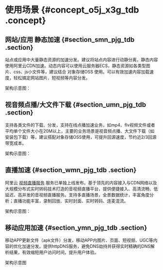 # 使用场景 {#concept_o5j_x3g_tdb .concept}

## 网站/应用 静态加速 {#section_smn_pjg_tdb .section}

站点或应用中大量静态资源的加速分发。建议将站点内容进行动静分离，静态内容使用阿里云CDN加速。动态内容可以使用云服务器ECS，静态资源如各类型图片、css、js小文件等，建议结合 对象存储OSS 使用。可以有效加速内容加载速度，轻松搞定网站图片、短视频等内容分发。

架构示意图：

## 视音频点播/大文件下载 {#section_umn_pjg_tdb .section}

支持各类文件的下载、分发，支持在线点播加速业务，如mp4、flv视频文件或者平均单个文件大小在20M以上，主要的业务场景是视音频点播、大文件下载（如安装包下载）等，建议搭配对象存储OSS使用，可提升回源速度，节约近2/3回源带宽成本。

架构示意图：

 

## 直播加速 {#section_wmn_pjg_tdb .section}

阿里云 [视频直播服务](https://www.alibabacloud.com/zh/product/apsaravideo-for-live?spm=a2796.7919406.1097650.dznavproductsj1.62616ecf7Cjj4c) 服务已单独上线发布。基于领先的内容接入与CDN网络以及大规模分布式实时转码技术打造的音视频直播平台，提供便捷接入、高清流畅、低延迟、高并发的音视频直播服务。支持多直播场景，全景数据统计，丰富角度分析；直播功能丰富，录制回放、实时封面、实时转码、连麦混流。

架构示意图：

 

## 移动应用加速 {#section_ymn_pjg_tdb .section}

移动APP更新文件（apk文件）分发，移动APP内图片、页面、短视频、UGC等内容的优化加速分发。提供httpDNS服务，避免DNS劫持并获得实时精确的DNS解析结果，有效缩短用户访问时间，提升用户体验。

架构示意图

